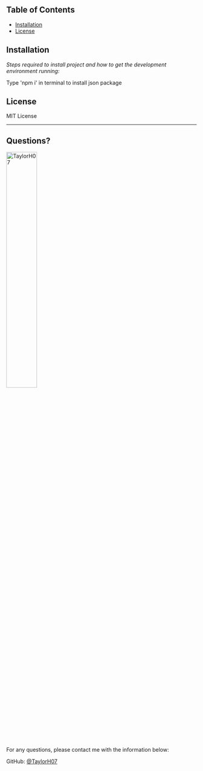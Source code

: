 ## Table of Contents

- [Installation](#installation)
- [License](#license)

## Installation

_Steps required to install project and how to get the development environment running:_

Type 'npm i' in terminal to install json package

## License

MIT License

---

## Questions?

  <img src="https://avatars.githubusercontent.com/u/92659821?v=4" alt="TaylorH07" width="40%" />
  
  For any questions, please contact me with the information below:
 
  GitHub: [@TaylorH07](https://api.github.com/users/TaylorH07)
